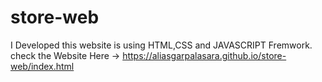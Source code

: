 # store-web
I Developed this website is using HTML,CSS and JAVASCRIPT Fremwork.
check the Website Here -> https://aliasgarpalasara.github.io/store-web/index.html
